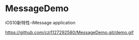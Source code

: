 # MessageDemo
iOS10新特性-iMessage application

https://github.com/czj1127292580/MessageDemo.git/demo.gif
